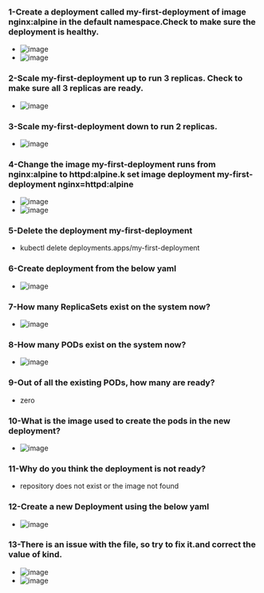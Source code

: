 ### 1-Create a deployment called my-first-deployment of image nginx:alpine in the default namespace.Check to make sure the deployment is healthy.
- ![image](https://user-images.githubusercontent.com/28235504/210227477-6c845a29-6439-4bda-ac2a-30c2f98ca448.png)
- ![image](https://user-images.githubusercontent.com/28235504/210227279-ea02506b-68dd-4926-8c8e-46619a873341.png)

### 2-Scale my-first-deployment up to run 3 replicas. Check to make sure all 3 replicas are ready.
- ![image](https://user-images.githubusercontent.com/28235504/210227543-f1126370-d45e-4108-b2b1-ee934c8d09a5.png)

### 3-Scale my-first-deployment down to run 2 replicas.
- ![image](https://user-images.githubusercontent.com/28235504/210227730-590dbeaa-e981-4cd2-9e7a-791c29e198c9.png)

### 4-Change the image my-first-deployment runs from nginx:alpine to httpd:alpine.k set image deployment my-first-deployment nginx=httpd:alpine
- ![image](https://user-images.githubusercontent.com/28235504/210228385-23a69624-dc37-489d-b96f-931d727e1468.png)
- ![image](https://user-images.githubusercontent.com/28235504/210228219-3dfd9e72-6058-4a51-b6ee-56772c88d820.png)

### 5-Delete the deployment my-first-deployment
- kubectl delete deployments.apps/my-first-deployment 

### 6-Create deployment from the below yaml
- ![image](https://user-images.githubusercontent.com/28235504/210228858-84b12dc4-60fe-42fc-ae60-142dddf05c1c.png)

### 7-How many ReplicaSets exist on the system now?
- ![image](https://user-images.githubusercontent.com/28235504/210229114-e37107db-8c83-43f2-8f21-2838b532968c.png)

### 8-How many PODs exist on the system now?
- ![image](https://user-images.githubusercontent.com/28235504/210229321-b6295505-05eb-4bc1-baab-e97639172459.png)

### 9-Out of all the existing PODs, how many are ready?
- zero 
 
### 10-What is the image used to create the pods in the new deployment?
- ![image](https://user-images.githubusercontent.com/28235504/210228858-84b12dc4-60fe-42fc-ae60-142dddf05c1c.png)

### 11-Why do you think the deployment is not ready?
- repository does not exist or the image not found

### 12-Create a new Deployment using the below yaml 
- ![image](https://user-images.githubusercontent.com/28235504/210230414-b6e5fafc-79c4-4795-9f6b-d7e5efe5c5ee.png)

### 13-There is an issue with the file, so try to fix it.and correct the value of kind.
- ![image](https://user-images.githubusercontent.com/28235504/210231815-5ce1ebc6-2adf-4f40-bfab-1d8b9d43206a.png)
- ![image](https://user-images.githubusercontent.com/28235504/210231473-fbca5892-c512-4777-baa1-10d36c73b4f1.png)
